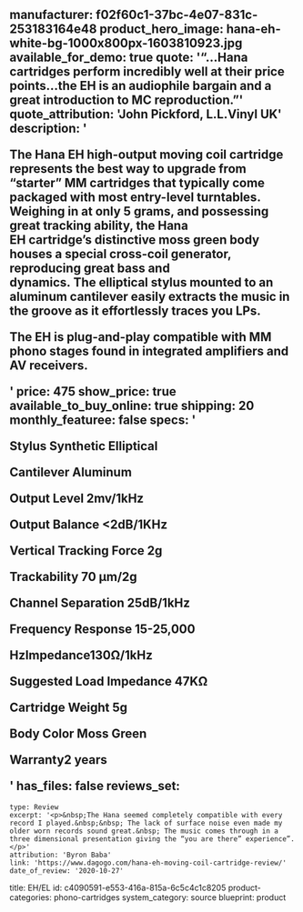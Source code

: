 manufacturer: f02f60c1-37bc-4e07-831c-253183164e48
product_hero_image: hana-eh-white-bg-1000x800px-1603810923.jpg
available_for_demo: true
quote: '“…Hana cartridges perform incredibly well at their price points…the EH is an audiophile bargain and a great introduction to MC reproduction.”'
quote_attribution: 'John Pickford,  L.L.Vinyl UK'
description: '<p>The&nbsp;Hana EH&nbsp;high-output&nbsp;moving coil cartridge represents the best way to upgrade from “starter”&nbsp;MM&nbsp;cartridges that typically come packaged with&nbsp;most entry-level&nbsp;turntables. Weighing in at only 5 grams, and possessing great tracking ability, the Hana EH&nbsp;cartridge’s&nbsp;distinctive moss green body houses a&nbsp;special&nbsp;cross-coil&nbsp;generator, reproducing great bass and dynamics.&nbsp;The&nbsp;elliptical stylus&nbsp;mounted to&nbsp;an aluminum cantilever&nbsp;easily extracts the music in the groove as it effortlessly traces you LPs.</p><p>The EH is plug-and-play compatible with MM phono stages found in integrated amplifiers and AV receivers.&nbsp;</p>'
price: 475
show_price: true
available_to_buy_online: true
shipping: 20
monthly_featuree: false
specs: '<p>Stylus Synthetic Elliptical&nbsp;</p><p>Cantilever Aluminum&nbsp;</p><p>Output Level 2mv/1kHz</p><p>Output Balance &lt;2dB/1KHz</p><p>Vertical Tracking Force 2g</p><p>Trackability 70 µm/2g</p><p>Channel Separation 25dB/1kHz</p><p>Frequency Response 15-25,000</p><p>HzImpedance130Ω/1kHz</p><p>Suggested Load Impedance 47KΩ</p><p>Cartridge Weight 5g</p><p>Body Color Moss Green</p><p>Warranty2 years</p>'
has_files: false
reviews_set:
  -
    type: Review
    excerpt: '<p>&nbsp;The Hana seemed completely compatible with every record I played.&nbsp;&nbsp; The lack of surface noise even made my older worn records sound great.&nbsp; The music comes through in a three dimensional presentation giving the “you are there” experience”.</p>'
    attribution: 'Byron Baba'
    link: 'https://www.dagogo.com/hana-eh-moving-coil-cartridge-review/'
    date_of_review: '2020-10-27'
title: EH/EL
id: c4090591-e553-416a-815a-6c5c4c1c8205
product-categories: phono-cartridges
system_category: source
blueprint: product
